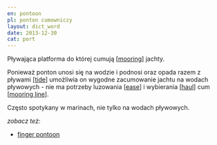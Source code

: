 ```yaml
---
en: pontoon
pl: ponton cumowniczy
layout: dict_word
date: 2013-12-30
cat: port
---
```


Pływająca platforma do której cumują [[mooring](/dict/m/mooring/)] jachty.  

Ponieważ ponton unosi się na wodzie i podnosi oraz opada razem z pływami [[tide](/dict/t/tide/)] 
umożliwia on wygodne zacumowanie jachtu na wodach pływowych - nie ma potrzeby luzowania [[ease](/dict/ease/)] 
i wybierania [[haul](/dict/h/haul/)] cum [[mooring line](/dict/m/mooring-line/)].  

Często spotykany w marinach, nie tylko na wodach pływowych.

*zobacz też:*

* [finger pontoon](/dict/finger-pontoon/)